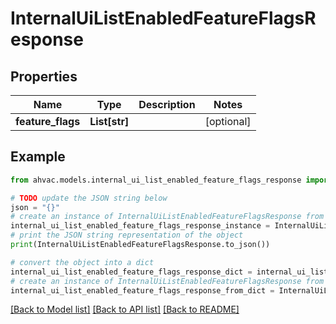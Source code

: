 # InternalUiListEnabledFeatureFlagsResponse


## Properties

Name | Type | Description | Notes
------------ | ------------- | ------------- | -------------
**feature_flags** | **List[str]** |  | [optional] 

## Example

```python
from ahvac.models.internal_ui_list_enabled_feature_flags_response import InternalUiListEnabledFeatureFlagsResponse

# TODO update the JSON string below
json = "{}"
# create an instance of InternalUiListEnabledFeatureFlagsResponse from a JSON string
internal_ui_list_enabled_feature_flags_response_instance = InternalUiListEnabledFeatureFlagsResponse.from_json(json)
# print the JSON string representation of the object
print(InternalUiListEnabledFeatureFlagsResponse.to_json())

# convert the object into a dict
internal_ui_list_enabled_feature_flags_response_dict = internal_ui_list_enabled_feature_flags_response_instance.to_dict()
# create an instance of InternalUiListEnabledFeatureFlagsResponse from a dict
internal_ui_list_enabled_feature_flags_response_from_dict = InternalUiListEnabledFeatureFlagsResponse.from_dict(internal_ui_list_enabled_feature_flags_response_dict)
```
[[Back to Model list]](../README.md#documentation-for-models) [[Back to API list]](../README.md#documentation-for-api-endpoints) [[Back to README]](../README.md)


